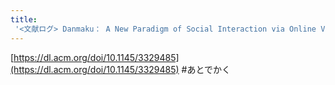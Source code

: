 ```yaml
---
title:
 '<文献ログ> Danmaku： A New Paradigm of Social Interaction via Online Videos'
---
```


[https://dl.acm.org/doi/10.1145/3329485](https://dl.acm.org/doi/10.1145/3329485)
#あとでかく
